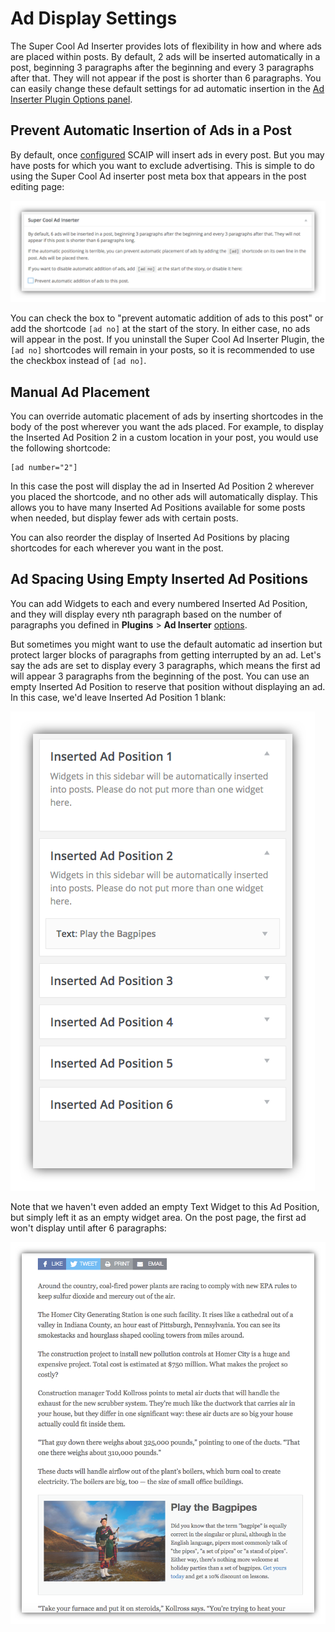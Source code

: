 # Ad Display Settings

The Super Cool Ad Inserter provides lots of flexibility in how and where ads are placed within posts. By default, 2 ads will be inserted automatically in a post, beginning 3 paragraphs after the beginning and every 3 paragraphs after that. They will not appear if the post is shorter than 6 paragraphs. You can easily change these default settings for ad automatic insertion in the [Ad Inserter Plugin Options panel](configuration.md).

## Prevent Automatic Insertion of Ads in a Post

By default, once [configured](configuration.md) SCAIP will insert ads in every post. But you may have posts for which you want to exclude advertising. This is simple to do using the Super Cool Ad inserter post meta box that appears in the post editing page:

![Super Cool Ad inserter post meta box](./img/scaip-post-meta-box.png)

You can check the box to "prevent automatic addition of ads to this post" or add the shortcode `[ad no]` at the start of the story. In either case, no ads will appear in the post. If you uninstall the Super Cool Ad Inserter Plugin, the `[ad no]` shortcodes will remain in your posts, so it is recommended to use the checkbox instead of `[ad no]`.

## Manual Ad Placement

You can override automatic placement of ads by inserting shortcodes in the body of the post wherever you want the ads placed. For example, to display the Inserted Ad Position 2 in a custom location in your post, you would use the following shortcode:

    [ad number="2"]

In this case the post will display the ad in Inserted Ad Position 2 wherever you placed the shortcode, and no other ads will automatically display. This allows you to have many Inserted Ad Positions available for some posts when needed, but display fewer ads with certain posts.

You can also reorder the display of Inserted Ad Positions by placing shortcodes for each wherever you want in the post.

## Ad Spacing Using Empty Inserted Ad Positions

You can add  Widgets to each and every numbered Inserted Ad Position, and they will display every nth paragraph based on the number of paragraphs you defined in **Plugins** > **Ad Inserter**  [options](configuration.md).

But sometimes you might want to use the default automatic ad insertion but protect larger blocks of paragraphs from getting interrupted by an ad. Let's say the ads are set to display every 3 paragraphs, which means the first ad will appear 3 paragraphs from the beginning of the post. You can use an empty Inserted Ad Position to reserve that position without displaying an ad. In this case, we'd leave Inserted Ad Position 1 blank:

![empty Inserted Ad position](./img/scaip-widget-area-empty.png)

Note that we haven't even added an empty Text Widget to this Ad Position, but simply left it as an empty widget area. On the post page, the first ad won't display until after 6 paragraphs:

![post with six paragraphs before the first ad](./img/scaip-ad-after-six-paras.png)
